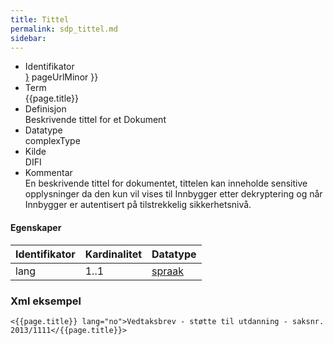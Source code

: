 ```yaml
--- 
title: Tittel  
permalink: sdp_tittel.md
sidebar:
---
```


  - Identifikator  
    <span style="{ pageUrlMinor ;">[}]({{)</span> pageUrlMinor }}
  - Term  
    {{page.title}}
  - Definisjon  
    Beskrivende tittel for et Dokument
  - Datatype  
    complexType
  - Kilde  
    DIFI
  - Kommentar  
    En beskrivende tittel for dokumentet, tittelen kan inneholde
    sensitive opplysninger da den kun vil vises til Innbygger etter
    dekryptering og når Innbygger er autentisert på tilstrekkelig
    sikkerhetsnivå.

#### Egenskaper

| Identifikator | Kardinalitet | Datatype                 |
| --- | --- | --- |
| lang          | 1..1         | [spraak](../../felles/spraak.md) |

### Xml eksempel

    <{{page.title}} lang="no">Vedtaksbrev - støtte til utdanning - saksnr. 2013/1111</{{page.title}}>
